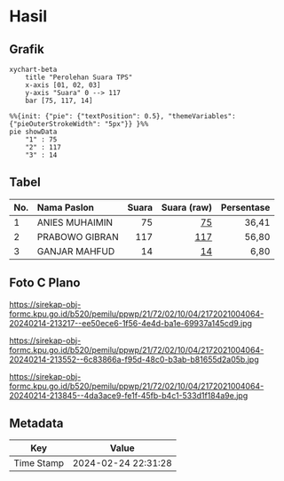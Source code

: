 # Hasil

## Grafik

```mermaid
xychart-beta
    title "Perolehan Suara TPS"
    x-axis [01, 02, 03]
    y-axis "Suara" 0 --> 117
    bar [75, 117, 14]
```

```mermaid
%%{init: {"pie": {"textPosition": 0.5}, "themeVariables": {"pieOuterStrokeWidth": "5px"}} }%%
pie showData
    "1" : 75
    "2" : 117
    "3" : 14
```

## Tabel

| No. | Nama Paslon    | Suara | Suara (raw) | Persentase |
|:--- |:-------------- | -----:| -----------:| ----------:|
| 1   | ANIES MUHAIMIN | 75    | [75][p-1]   | 36,41      |
| 2   | PRABOWO GIBRAN | 117   | [117][p-2]  | 56,80      |
| 3   | GANJAR MAHFUD  | 14    | [14][p-3]   | 6,80       |


[p-1]: https://github.com/gigit-pemilu/pemilu-2024-21-kepulauan-riau/blob/main/pilpres/hitung-suara/sub/21-kepulauan-riau/sub/72-kota-tanjung-pinang/sub/02-tanjung-pinang-timur/sub/1004-batu-ix/sub/064-tps/sub/paslon-1.txt
[p-2]: https://github.com/gigit-pemilu/pemilu-2024-21-kepulauan-riau/blob/main/pilpres/hitung-suara/sub/21-kepulauan-riau/sub/72-kota-tanjung-pinang/sub/02-tanjung-pinang-timur/sub/1004-batu-ix/sub/064-tps/sub/paslon-2.txt
[p-3]: https://github.com/gigit-pemilu/pemilu-2024-21-kepulauan-riau/blob/main/pilpres/hitung-suara/sub/21-kepulauan-riau/sub/72-kota-tanjung-pinang/sub/02-tanjung-pinang-timur/sub/1004-batu-ix/sub/064-tps/sub/paslon-3.txt

## Foto C Plano

https://sirekap-obj-formc.kpu.go.id/b520/pemilu/ppwp/21/72/02/10/04/2172021004064-20240214-213217--ee50ece6-1f56-4e4d-ba1e-69937a145cd9.jpg

https://sirekap-obj-formc.kpu.go.id/b520/pemilu/ppwp/21/72/02/10/04/2172021004064-20240214-213552--6c83866a-f95d-48c0-b3ab-b81655d2a05b.jpg

https://sirekap-obj-formc.kpu.go.id/b520/pemilu/ppwp/21/72/02/10/04/2172021004064-20240214-213845--4da3ace9-fe1f-45fb-b4c1-533d1f184a9e.jpg


## Metadata

| Key        | Value               |
| ---------- | ------------------- |
| Time Stamp | 2024-02-24 22:31:28 |



